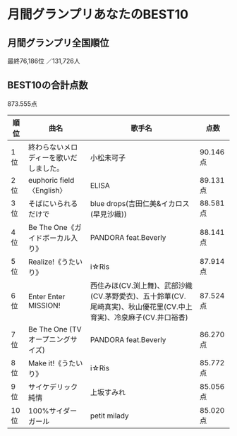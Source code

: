 # 月間グランプリあなたのBEST10

## 月間グランプリ全国順位

最終76,186位 ／131,726人

## BEST10の合計点数

873.555点

|順位|曲名|歌手名|点数|
|---|---|---|---|
| 1位 | 終わらないメロディーを歌いだしました。 | 小松未可子 | 90.146 点 |
| 2位 | euphoric field〈English〉 | ELISA | 89.131 点 |
| 3位 | そばにいられるだけで | blue drops(吉田仁美&イカロス(早見沙織)) | 88.581 点 |
| 4位 | Be The One《ガイドボーカル入り》 | PANDORA feat.Beverly | 88.141 点 |
| 5位 | Realize!《うたいり》 | i☆Ris | 87.914 点 |
| 6位 | Enter Enter MISSION! | 西住みほ(CV.渕上舞)、武部沙織(CV.茅野愛衣)、五十鈴華(CV.尾崎真実)、秋山優花里(CV.中上育実)、冷泉麻子(CV.井口裕香) | 87.524 点 |
| 7位 | Be The One (TV オープニングサイズ) | PANDORA feat.Beverly | 86.270 点 |
| 8位 | Make it!《うたいり》 | i☆Ris | 85.772 点 |
| 9位 | サイケデリック純情 | 上坂すみれ | 85.056 点 |
| 10位 | 100%サイダーガール | petit milady | 85.020 点 |
